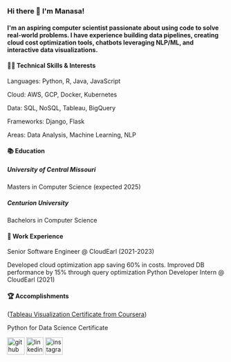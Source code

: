 ### Hi there 👋 I'm Manasa!
#### I'm an aspiring computer scientist passionate about using code to solve real-world problems. I have experience building data pipelines, creating cloud cost optimization tools, chatbots leveraging NLP/ML, and interactive data visualizations.

#### 👩‍💻 Technical Skills & Interests



Languages: Python, R, Java, JavaScript



Cloud: AWS, GCP, Docker, Kubernetes


Data: SQL, NoSQL, Tableau, BigQuery


Frameworks: Django, Flask


Areas: Data Analysis, Machine Learning, NLP




#### 📚 Education
##### University of Central Missouri
Masters in Computer Science (expected 2025)

##### Centurion University
Bachelors in Computer Science

#### 💼 Work Experience
Senior Software Engineer @ CloudEarl (2021-2023)

Developed cloud optimization app saving 60% in costs. 
Improved DB performance by 15% through query optimization
Python Developer Intern @ CloudEarl (2021)

#### 🏆 Accomplishments
([Tableau Visualization Certificate from Coursera](http://example.com))


Python for Data Science Certificate



[<img src='https://cdn.jsdelivr.net/npm/simple-icons@3.0.1/icons/github.svg' alt='github' height='40'>](https://github.com/jami-manasa)       [<img src='https://cdn.jsdelivr.net/npm/simple-icons@3.0.1/icons/linkedin.svg' alt='linkedin' height='40'>](https://www.linkedin.com/in/jami-manasa/)               [<img src='https://cdn.jsdelivr.net/npm/simple-icons@3.0.1/icons/instagram.svg' alt='instagram' height='40'>](https://www.instagram.com/__manasa_sj__/)  

